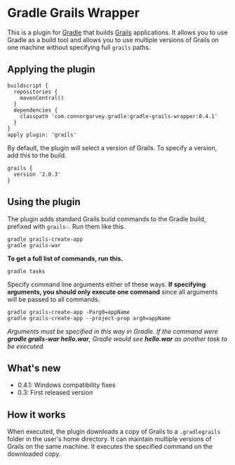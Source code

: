Gradle Grails Wrapper
=====================

This is a plugin for [Gradle](http://www.gradle.org) that builds [Grails](http://www.grails.org) applications.  It allows you to use Gradle as a build tool and allows you to use multiple versions of Grails on one machine without specifying full `grails` paths.

Applying the plugin
-------------------

    buildscript {
      repositories {
        mavenCentral()
      }
      dependencies {
        classpath 'com.connorgarvey.gradle:gradle-grails-wrapper:0.4.1'
      }
    }
    apply plugin: 'grails'

By default, the plugin will select a version of Grails.  To specify a version, add this to the build.

    grails {
      version '2.0.3'
    }

Using the plugin
----------------

The plugin adds standard Grails build commands to the Gradle build, prefixed with `grails-`.  Run them like this.

    gradle grails-create-app
    gradle grails-war

**To get a full list of commands, run this.**

    gradle tasks

Specify command line arguments either of these ways.  **If specifying arguments, you should only execute one command**
since all arguments will be passed to all commands.

    gradle grails-create-app -Parg0=appName
    gradle grails-create-app --project-prop arg0=appName

_Arguments must be specified in this way in Gradle. If the command were **gradle grails-war hello.war**, Gradle would
see **hello.war** as another task to be executed._

What's new
----------

* 0.4.1: Windows compatibility fixes
* 0.3: First released version

How it works
------------

When executed, the plugin downloads a copy of Grails to a `.gradlegrails` folder in the user's home directory.  It can
maintain multiple versions of Grails on the same machine.  It executes the specified command on the downloaded copy.
